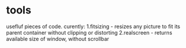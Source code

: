 # tools

usefluf pieces of code.
curently:
1.fitsizing - resizes any picture to fit its parent container without clipping or distorting
2.realscreen - returns available size of window, without scrollbar